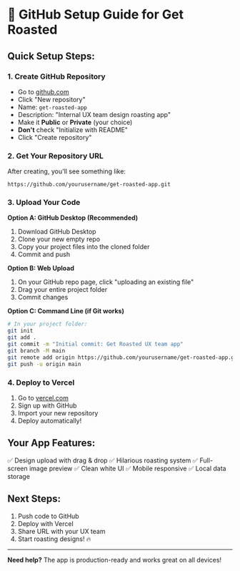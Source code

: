 # 🚀 GitHub Setup Guide for Get Roasted

## Quick Setup Steps:

### 1. Create GitHub Repository
- Go to [github.com](https://github.com)
- Click "New repository"
- Name: `get-roasted-app`
- Description: "Internal UX team design roasting app"
- Make it **Public** or **Private** (your choice)
- **Don't** check "Initialize with README"
- Click "Create repository"

### 2. Get Your Repository URL
After creating, you'll see something like:
```
https://github.com/yourusername/get-roasted-app.git
```

### 3. Upload Your Code

**Option A: GitHub Desktop (Recommended)**
1. Download GitHub Desktop
2. Clone your new empty repo
3. Copy your project files into the cloned folder
4. Commit and push

**Option B: Web Upload**
1. On your GitHub repo page, click "uploading an existing file"
2. Drag your entire project folder
3. Commit changes

**Option C: Command Line (if Git works)**
```bash
# In your project folder:
git init
git add .
git commit -m "Initial commit: Get Roasted UX team app"
git branch -M main
git remote add origin https://github.com/yourusername/get-roasted-app.git
git push -u origin main
```

### 4. Deploy to Vercel
1. Go to [vercel.com](https://vercel.com)
2. Sign up with GitHub
3. Import your new repository
4. Deploy automatically!

## Your App Features:
✅ Design upload with drag & drop
✅ Hilarious roasting system
✅ Full-screen image preview
✅ Clean white UI
✅ Mobile responsive
✅ Local data storage

## Next Steps:
1. Push code to GitHub
2. Deploy with Vercel
3. Share URL with your UX team
4. Start roasting designs! 🔥

---

**Need help?** The app is production-ready and works great on all devices!
